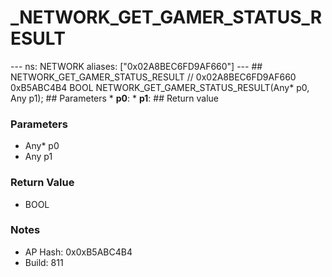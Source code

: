 # _NETWORK_GET_GAMER_STATUS_RESULT

--- ns: NETWORK aliases: ["0x02A8BEC6FD9AF660"] --- ## NETWORK_GET_GAMER_STATUS_RESULT  // 0x02A8BEC6FD9AF660 0xB5ABC4B4 BOOL NETWORK_GET_GAMER_STATUS_RESULT(Any* p0, Any p1);  ## Parameters * **p0**: * **p1**:  ## Return value

### Parameters
* Any* p0
* Any p1

### Return Value
* BOOL

### Notes
* AP Hash: 0x0xB5ABC4B4
* Build: 811

